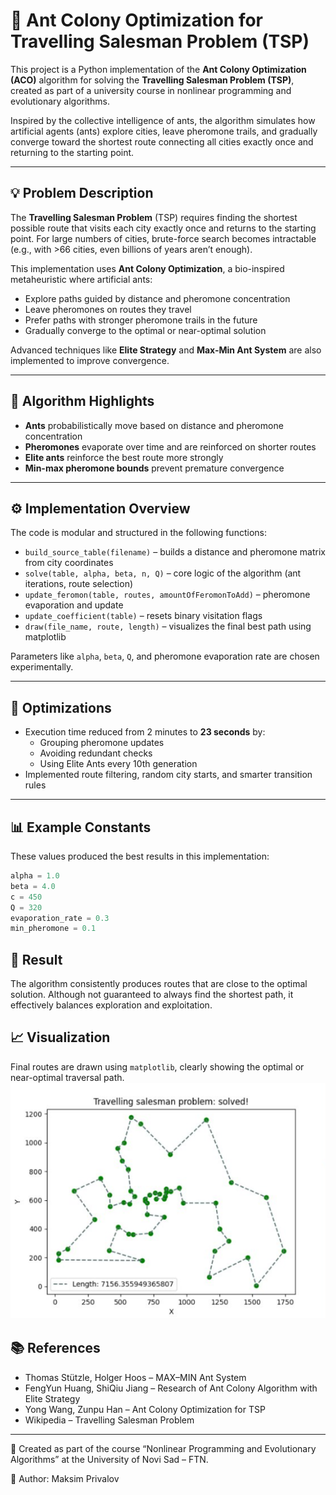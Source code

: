 # 🐜 Ant Colony Optimization for Travelling Salesman Problem (TSP)

This project is a Python implementation of the **Ant Colony Optimization (ACO)** algorithm for solving the **Travelling Salesman Problem (TSP)**, created as part of a university course in nonlinear programming and evolutionary algorithms.

Inspired by the collective intelligence of ants, the algorithm simulates how artificial agents (ants) explore cities, leave pheromone trails, and gradually converge toward the shortest route connecting all cities exactly once and returning to the starting point.

---

## 💡 Problem Description

The **Travelling Salesman Problem** (TSP) requires finding the shortest possible route that visits each city exactly once and returns to the starting point. For large numbers of cities, brute-force search becomes intractable (e.g., with >66 cities, even billions of years aren’t enough).

This implementation uses **Ant Colony Optimization**, a bio-inspired metaheuristic where artificial ants:
- Explore paths guided by distance and pheromone concentration
- Leave pheromones on routes they travel
- Prefer paths with stronger pheromone trails in the future
- Gradually converge to the optimal or near-optimal solution

Advanced techniques like **Elite Strategy** and **Max-Min Ant System** are also implemented to improve convergence.

---

## 🧠 Algorithm Highlights

- **Ants** probabilistically move based on distance and pheromone concentration
- **Pheromones** evaporate over time and are reinforced on shorter routes
- **Elite ants** reinforce the best route more strongly
- **Min-max pheromone bounds** prevent premature convergence

---

## ⚙️ Implementation Overview

The code is modular and structured in the following functions:

- `build_source_table(filename)` – builds a distance and pheromone matrix from city coordinates
- `solve(table, alpha, beta, n, Q)` – core logic of the algorithm (ant iterations, route selection)
- `update_feromon(table, routes, amountOfFeromonToAdd)` – pheromone evaporation and update
- `update_coefficient(table)` – resets binary visitation flags
- `draw(file_name, route, length)` – visualizes the final best path using matplotlib

Parameters like `alpha`, `beta`, `Q`, and pheromone evaporation rate are chosen experimentally.

---

## 🔬 Optimizations

- Execution time reduced from 2 minutes to **23 seconds** by:
  - Grouping pheromone updates
  - Avoiding redundant checks
  - Using Elite Ants every 10th generation
- Implemented route filtering, random city starts, and smarter transition rules

---

## 📊 Example Constants

These values produced the best results in this implementation:

```python
alpha = 1.0
beta = 4.0
c = 450
Q = 320
evaporation_rate = 0.3
min_pheromone = 0.1
```
## 🎯 Result
The algorithm consistently produces routes that are close to the optimal solution. Although not guaranteed to always find the shortest path, it effectively balances exploration and exploitation.

## 📈 Visualization
Final routes are drawn using `matplotlib`, clearly showing the optimal or near-optimal traversal path.
![Result](https://github.com/maksimprivalov/TravellingSalesmanProblem-solution/blob/master/result.png)
## 📚 References
- Thomas Stützle, Holger Hoos – MAX–MIN Ant System
- FengYun Huang, ShiQiu Jiang – Research of Ant Colony Algorithm with Elite Strategy
- Yong Wang, Zunpu Han – Ant Colony Optimization for TSP
- Wikipedia – Travelling Salesman Problem

---
🧪 Created as part of the course “Nonlinear Programming and Evolutionary Algorithms” at the University of Novi Sad – FTN.

📌 Author: Maksim Privalov
